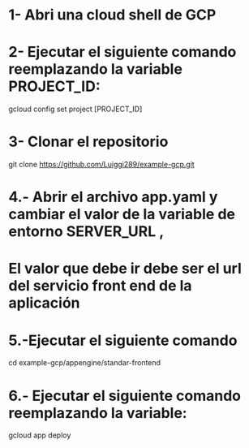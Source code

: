 
# 1- Abri una cloud shell de GCP

# 2- Ejecutar el siguiente comando reemplazando la variable PROJECT_ID:

gcloud config set project [PROJECT_ID]

# 3- Clonar el repositorio 

git clone https://github.com/Luiggi289/example-gcp.git 

# 4.- Abrir el archivo app.yaml y cambiar el valor de la variable de entorno SERVER_URL  , 
# El valor que debe ir debe ser el url del servicio front end de la aplicación

# 5.-Ejecutar el siguiente comando

cd example-gcp/appengine/standar-frontend

# 6.- Ejecutar el siguiente comando reemplazando la variable:

gcloud app deploy



